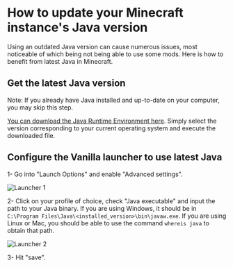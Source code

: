# How to update your Minecraft instance's Java version
Using an outdated Java version can cause numerous issues, most noticeable of which being not being able to use
some mods. Here is how to benefit from latest Java in Minecraft.

## Get the latest Java version
Note: If you already have Java installed and up-to-date on your computer, you may skip this step.

[You can download the Java Runtime Environment here](http://www.oracle.com/technetwork/java/javase/downloads/jre8-downloads-2133155.html).
Simply select the version corresponding to your current operating system and execute the downloaded file.

## Configure the Vanilla launcher to use latest Java
1- Go into "Launch Options" and enable "Advanced settings".  

![Launcher 1](https://cdn.discordapp.com/attachments/426691084983205899/477558955560796161/unknown.png)

2- Click on your profile of choice, check "Java executable" and input the path to your Java binary. 
If you are using Windows, it should be in `C:\Program Files\Java\<installed_version>\bin\javaw.exe`. 
If you are using Linux or Mac, you should be able to use the command `whereis java` to obtain that path.

![Launcher 2](https://cdn.discordapp.com/attachments/426691084983205899/477562064970186784/unknown.png)

3- Hit "save".